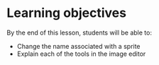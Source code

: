 # Learning objectives
By the end of this lesson, students will be able to:
- Change the name associated with a sprite
- Explain each of the tools in the image editor
